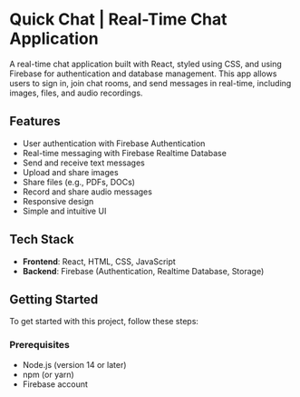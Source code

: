 # Quick Chat | Real-Time Chat Application

A real-time chat application built with React, styled using CSS, and using Firebase for authentication and database management. This app allows users to sign in, join chat rooms, and send messages in real-time, including images, files, and audio recordings.

## Features

- User authentication with Firebase Authentication
- Real-time messaging with Firebase Realtime Database
- Send and receive text messages
- Upload and share images
- Share files (e.g., PDFs, DOCs)
- Record and share audio messages
- Responsive design
- Simple and intuitive UI

## Tech Stack

- **Frontend**: React, HTML, CSS, JavaScript
- **Backend**: Firebase (Authentication, Realtime Database, Storage)

## Getting Started

To get started with this project, follow these steps:

### Prerequisites

- Node.js (version 14 or later)
- npm (or yarn)
- Firebase account
